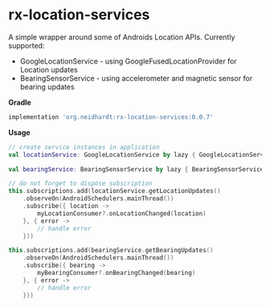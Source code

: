 # rx-location-services

A simple wrapper around some of Androids Location APIs. Currently supported: 
* GoogleLocationService - using GoogleFusedLocationProvider for Location updates
* BearingSensorService - using accelerometer and magnetic sensor for bearing updates

**Gradle**

```gradle
implementation 'org.neidhardt:rx-location-services:0.0.7'
```

**Usage**

```kotlin
// create service instances in application 
val locationService: GoogleLocationService by lazy { GoogleLocationService(this.applicationContext) }

val bearingService: BearingSensorService by lazy { BearingSensorService(this.applicationContext) }
```

```kotlin
// do not forget to dispose subscription
this.subscriptions.add(locationService.getLocationUpdates()
	.observeOn(AndroidSchedulers.mainThread())
	.subscribe({ location ->
		myLocationConsumer?.onLocationChanged(location)
	}, { error ->
		// handle error
	}))

this.subscriptions.add(bearingService.getBearingUpdates()
	.observeOn(AndroidSchedulers.mainThread())
	.subscribe({ bearing ->
		myBearingConsumer?.onBearingChanged(bearing)
	}, { error ->
		// handle error
	}))
```